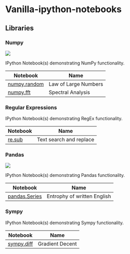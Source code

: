 # Vanilla-ipython-notebooks
## Libraries
### Numpy

<p>
<img src="https://user-images.githubusercontent.com/67586773/105040771-43887300-5a88-11eb-9f01-bee100b9ef22.png">
</p>

IPython Notebook(s) demonstrating NumPy functionality.


| Notebook                                                                                               | Name                 |
|--------------------------------------------------------------------------------------------------------|----------------------|
| [numpy.random](https://nbviewer.org/github/Thlurte/Vanilla/blob/main/Numpy/20221225151217086929.ipynb) | Law of Large Numbers |
| [numpy.fft](https://nbviewer.org/github/Thlurte/Vanilla/blob/main/Numpy/101.ipynb)                     | Spectral Analysis                    |

### Regular Expressions

<p>
</p>

IPython Notebook(s) demonstrating RegEx functionality.


| Notebook                                                                                          | Name                    |
|---------------------------------------------------------------------------------------------------|-------------------------|
| [re.sub](https://nbviewer.org/github/Thlurte/Vanilla/blob/main/Regular%20Expressions/File-101.ipynb) | Text search and replace |


### Pandas

<p>
<img src="https://raw.githubusercontent.com/pandas-dev/pandas/main/web/pandas/static/img/pandas.svg">
</p>

IPython Notebook(s) demonstrating Pandas functionality.


| Notebook                                                                           | Name                        |
|------------------------------------------------------------------------------------|-----------------------------|
| [pandas.Series](https://nbviewer.org/github/Thlurte/Vanilla/blob/main/Pandas/File-102.ipynb) | Entrophy of written English |


### Sympy

IPython Notebook(s) demonstrating Sympy functionality.

| Notebook                                                                           | Name                        |
|------------------------------------------------------------------------------------|-----------------------------|
| [sympy.diff](https://github.com/Thlurte/Vanilla/blob/main/Sympy/20230403115253874290.ipynb) | Gradient Decent |





